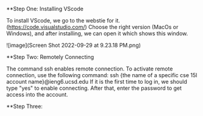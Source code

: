**Step One: Installing VScode

To install VScode, we go to the webstie for it. (https://code.visualstudio.com/)
Choose the right version (MacOs or Windows), and after installing, we can open it which shows this window.

![image](Screen Shot 2022-09-29 at 9.23.18 PM.png)

**Step Two: Remotely Connecting

The command ssh enables remote connection. To activate remote connection, use the following command:
ssh {the name of a specific cse 15l account name}@ieng6.ucsd.edu
If it is the first time to log in, we should type "yes" to enable connecting.
After that, enter the password to get access into the account.


**Step Three: 
